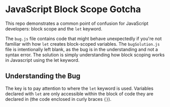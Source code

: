 # JavaScript Block Scope Gotcha

This repo demonstrates a common point of confusion for JavaScript developers: block scope and the `let` keyword.

The `bug.js` file contains code that might behave unexpectedly if you're not familiar with how `let` creates block-scoped variables.  The `bugSolution.js` file is intentionally left blank, as the bug is in the understanding and not a syntax error.  The solution is simply understanding how block scoping works in Javascript using the let keyword.

## Understanding the Bug

The key is to pay attention to where the `let` keyword is used. Variables declared with `let` are only accessible within the block of code they are declared in (the code enclosed in curly braces `{}`).